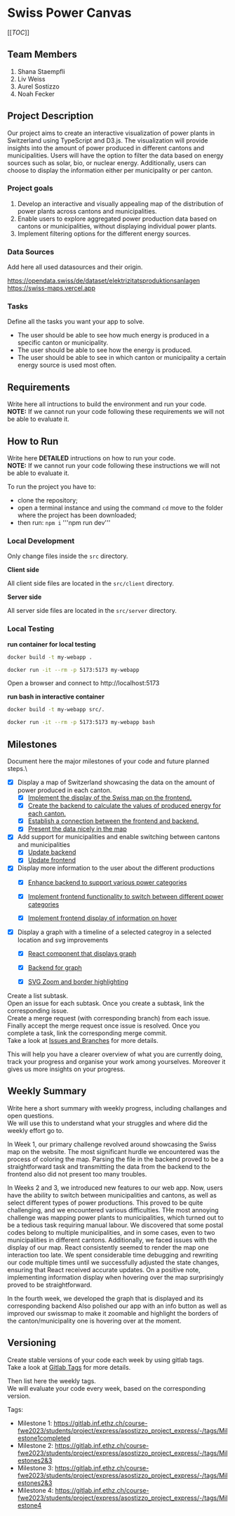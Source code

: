 # Swiss Power Canvas

[[_TOC_]]

## Team Members
1. Shana Staempfli
2. Liv Weiss
3. Aurel Sostizzo
4. Noah Fecker

## Project Description 
Our project aims to create an interactive visualization of power plants in Switzerland using TypeScript and D3.js. 
The visualization will provide insights into the amount of power produced in different cantons and municipalities. 
Users will have the option to filter the data based on energy sources such as solar, bio, or nuclear energy. 
Additionally, users can choose to display the information either per municipality or per canton.


### Project goals
1. Develop an interactive and visually appealing map of the distribution of power plants across cantons and municipalities.
2. Enable users to explore aggregated power production data based on cantons or municipalities, without displaying individual power plants.
3. Implement filtering options for the different energy sources. 



### Data Sources
Add here all used datasources and their origin.

https://opendata.swiss/de/dataset/elektrizitatsproduktionsanlagen
https://swiss-maps.vercel.app


### Tasks
Define all the tasks you want your app to solve.

- The user should be able to see how much energy is produced in a specific canton or municipality.
- The user should be able to see how the energy is produced.
- The user should be able to see in which canton or municipality a certain energy source is used most often.



## Requirements
Write here all intructions to build the environment and run your code.\
**NOTE:** If we cannot run your code following these requirements we will not be able to evaluate it.

## How to Run
Write here **DETAILED** intructions on how to run your code.\
**NOTE:** If we cannot run your code following these instructions we will not be able to evaluate it.

To run the project you have to:
- clone the repository;
- open a terminal instance and using the command ```cd``` move to the folder where the project has been downloaded;
- then run:
 ```npm i```
 '''npm run dev'''



### Local Development

Only change files inside the `src` directory.

**Client side**

All client side files are located in the `src/client` directory.

**Server side**

All server side files are located in the `src/server` directory.

### Local Testing

**run container for local testing**

```bash
docker build -t my-webapp .

docker run -it --rm -p 5173:5173 my-webapp
```
Open a browser and connect to http://localhost:5173

**run bash in interactive container**
```bash
docker build -t my-webapp src/.

docker run -it --rm -p 5173:5173 my-webapp bash
```


## Milestones
Document here the major milestones of your code and future planned steps.\
- [X] Display a map of Switzerland showcasing the data on the amount of power produced in each canton.
  - [X] [Implement the display of the Swiss map on the frontend.](https://gitlab.inf.ethz.ch/course-fwe2023/students/project/express/asostizzo_project_express/-/merge_requests/2)
  - [X] [Create the backend to calculate the values of produced energy for each canton.](https://gitlab.inf.ethz.ch/course-fwe2023/students/project/express/asostizzo_project_express/-/merge_requests/1)
  - [X] [Establish a connection between the frontend and backend.](https://gitlab.inf.ethz.ch/course-fwe2023/students/project/express/asostizzo_project_express/-/merge_requests/3)
  - [X] [Present the data nicely in the map](https://gitlab.inf.ethz.ch/course-fwe2023/students/project/express/asostizzo_project_express/-/tree/4-present-the-data-nicely-in-the-map?ref_type=heads)

- [X] Add support for municipalities and enable switching between cantons and municipalities
  - [X] [Update backend](https://gitlab.inf.ethz.ch/course-fwe2023/students/project/express/asostizzo_project_express/-/merge_requests/5/commits)
  - [X] [Update frontend](https://gitlab.inf.ethz.ch/course-fwe2023/students/project/express/asostizzo_project_express/-/merge_requests/5/commits)

- [X] Display more information to the user about the different productions
  - [X] [Enhance backend to support various power categories](https://gitlab.inf.ethz.ch/course-fwe2023/students/project/express/asostizzo_project_express/-/merge_requests/6)
  - [X] [Implement frontend functionality to switch between different power categories](https://gitlab.inf.ethz.ch/course-fwe2023/students/project/express/asostizzo_project_express/-/merge_requests/6)
  - [X] [Implement frontend display of information on hover](https://gitlab.inf.ethz.ch/course-fwe2023/students/project/express/asostizzo_project_express/-/merge_requests/9)


- [X] Display a graph with a timeline of a selected categroy in a selected location and svg improvements
  - [X] [React component that displays graph](https://gitlab.inf.ethz.ch/course-fwe2023/students/project/express/asostizzo_project_express/-/merge_requests/12)
  - [X] [Backend for graph](https://gitlab.inf.ethz.ch/course-fwe2023/students/project/express/asostizzo_project_express/-/merge_requests/11)
   - [X] [SVG Zoom and border highlighting](https://gitlab.inf.ethz.ch/course-fwe2023/students/project/express/asostizzo_project_express/-/merge_requests/14)



Create a list subtask.\
Open an issue for each subtask. Once you create a subtask, link the corresponding issue.\
Create a merge request (with corresponding branch) from each issue.\
Finally accept the merge request once issue is resolved. Once you complete a task, link the corresponding merge commit.\
Take a look at [Issues and Branches](https://www.youtube.com/watch?v=DSuSBuVYpys) for more details. 

This will help you have a clearer overview of what you are currently doing, track your progress and organise your work among yourselves. Moreover it gives us more insights on your progress.  

## Weekly Summary 
Write here a short summary with weekly progress, including challanges and open questions.\
We will use this to understand what your struggles and where did the weekly effort go to.

In Week 1, our primary challenge revolved around showcasing the Swiss map on the website. The most significant hurdle we encountered was the process of coloring the map. Parsing the file in the backend proved to be a straightforward task and transmitting the data from the backend to the frontend also did not present too many troubles.

In Weeks 2 and 3, we introduced new features to our web app. Now, users have the ability to switch between municipalities and cantons, as well as select different types of power productions. This proved to be quite challenging, and we encountered various difficulties. THe most annoying challenge was mapping power plants to municipalities, which turned out to be a tedious task requiring manual labour. We discovered that some postal codes belong to multiple municipalities, and in some cases, even to two municipalities in different cantons. Additionally, we faced issues with the display of our map. React consistently seemed to render the map one interaction too late. We spent considerable time debugging and rewriting our code multiple times until we successfully adjusted the state changes, ensuring that React received accurate updates. On a positive note, implementing information display when hovering over the map surprisingly proved to be straightforward.

In the fourth week, we developed the graph that is displayed and its corresponding backend Also polished our app with an info button as well as improved our swissmap to make it zoomable and highlight the borders of the canton/municipality one is hovering over at the moment.



## Versioning
Create stable versions of your code each week by using gitlab tags.\
Take a look at [Gitlab Tags](https://docs.gitlab.com/ee/topics/git/tags.html) for more details. 

Then list here the weekly tags. \
We will evaluate your code every week, based on the corresponding version.

Tags:
- Milestone 1: https://gitlab.inf.ethz.ch/course-fwe2023/students/project/express/asostizzo_project_express/-/tags/Milestone1completed
- Milestone 2: https://gitlab.inf.ethz.ch/course-fwe2023/students/project/express/asostizzo_project_express/-/tags/Milestones2&3
- Milestone 3: https://gitlab.inf.ethz.ch/course-fwe2023/students/project/express/asostizzo_project_express/-/tags/Milestones2&3
- Milestone 4: https://gitlab.inf.ethz.ch/course-fwe2023/students/project/express/asostizzo_project_express/-/tags/Milestone4



